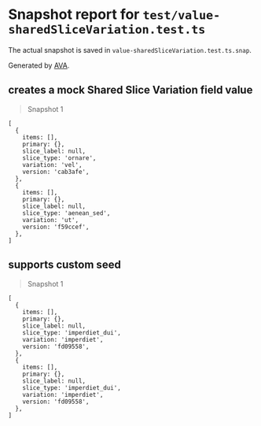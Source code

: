 # Snapshot report for `test/value-sharedSliceVariation.test.ts`

The actual snapshot is saved in `value-sharedSliceVariation.test.ts.snap`.

Generated by [AVA](https://avajs.dev).

## creates a mock Shared Slice Variation field value

> Snapshot 1

    [
      {
        items: [],
        primary: {},
        slice_label: null,
        slice_type: 'ornare',
        variation: 'vel',
        version: 'cab3afe',
      },
      {
        items: [],
        primary: {},
        slice_label: null,
        slice_type: 'aenean_sed',
        variation: 'ut',
        version: 'f59ccef',
      },
    ]

## supports custom seed

> Snapshot 1

    [
      {
        items: [],
        primary: {},
        slice_label: null,
        slice_type: 'imperdiet_dui',
        variation: 'imperdiet',
        version: 'fd09558',
      },
      {
        items: [],
        primary: {},
        slice_label: null,
        slice_type: 'imperdiet_dui',
        variation: 'imperdiet',
        version: 'fd09558',
      },
    ]
